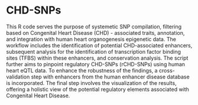 # CHD-SNPs
This R code serves the purpose of systemetic SNP compilation, filtering based on Congenital Heart Disease (CHD) - associated traits, annotation, and integration with human heart organogenesis epigenetic data. The workflow includes the identification of potential CHD-associated enhancers, subsequent analysis for the identification of transcription factor binding sites (TFBS) within these enhancers, and conservation analysis. The script further aims to pinpoint regulatory CHD-SNPs (rCHD-SNPs) using human heart eQTL data. To enhance the robustness of the findings, a cross-validation step with enhancers from the human enhancer disease database is incorporated. The final step involves the visualization of the results, offering a holistic view of the potential regulatory elements associated with Congenital Heart Disease.
